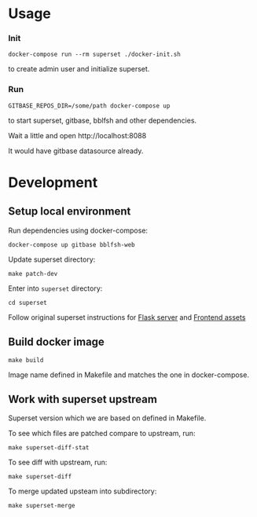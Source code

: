 # Usage

### Init

```
docker-compose run --rm superset ./docker-init.sh
```

to create admin user and initialize superset.

### Run

```
GITBASE_REPOS_DIR=/some/path docker-compose up
```

to start superset, gitbase, bblfsh and other dependencies.

Wait a little and open http://localhost:8088

It would have gitbase datasource already.


# Development

## Setup local environment

Run dependencies using docker-compose:
```
docker-compose up gitbase bblfsh-web
```

Update superset directory:

```
make patch-dev
```

Enter into `superset` directory:
```
cd superset
```

Follow original superset instructions for [Flask server](https://github.com/apache/incubator-superset/blob/release--0.32/CONTRIBUTING.md#flask-server) and [Frontend assets](https://github.com/apache/incubator-superset/blob/release--0.32/CONTRIBUTING.md#frontend-assets)


## Build docker image

```
make build
```

Image name defined in Makefile and matches the one in docker-compose.

## Work with superset upstream

Superset version which we are based on defined in Makefile.

To see which files are patched compare to upstream, run:

```
make superset-diff-stat
```

To see diff with upstream, run:

```
make superset-diff
```


To merge updated upsteam into subdirectory:

```
make superset-merge
```
